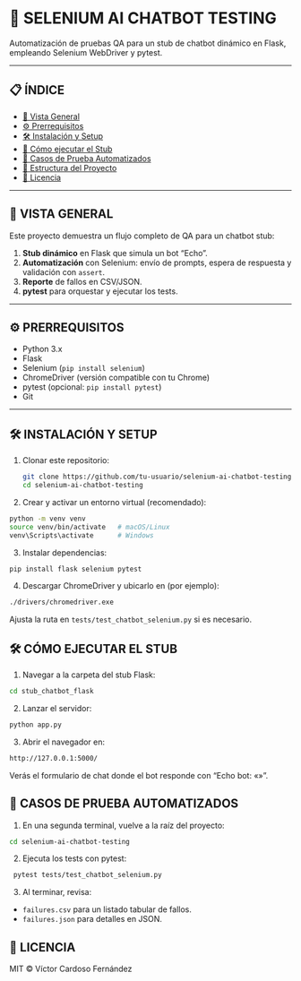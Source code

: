 
# 🤖 SELENIUM AI CHATBOT TESTING

Automatización de pruebas QA para un stub de chatbot dinámico en Flask, empleando Selenium WebDriver y pytest.

---

## 📋 ÍNDICE

- [🚀 Vista General](#-vista-general)  
- [⚙️ Prerrequisitos](#️-prerrequisitos)  
- [🛠️ Instalación y Setup](#️-instalación-y-setup)  
- [🔧 Cómo ejecutar el Stub](#-cómo-ejecutar-el-stub)  
- [🧪 Casos de Prueba Automatizados](#-casos-de-prueba-automatizados)  
- [📁 Estructura del Proyecto](#-estructura-del-proyecto)  
- [📄 Licencia](#-licencia)

---

## 🚀 VISTA GENERAL

Este proyecto demuestra un flujo completo de QA para un chatbot stub:

1. **Stub dinámico** en Flask que simula un bot “Echo”.  
2. **Automatización** con Selenium: envío de prompts, espera de respuesta y validación con `assert`.  
3. **Reporte** de fallos en CSV/JSON.  
4. **pytest** para orquestar y ejecutar los tests.

---

## ⚙️ PRERREQUISITOS

- Python 3.x  
- Flask  
- Selenium (`pip install selenium`)  
- ChromeDriver (versión compatible con tu Chrome)  
- pytest (opcional: `pip install pytest`)  
- Git

---

## 🛠️ INSTALACIÓN Y SETUP

1. Clonar este repositorio:  
   ```bash
   git clone https://github.com/tu-usuario/selenium-ai-chatbot-testing.git
   cd selenium-ai-chatbot-testing
   ```

2. Crear y activar un entorno virtual (recomendado):
  ```bash
  python -m venv venv
  source venv/bin/activate   # macOS/Linux
  venv\Scripts\activate      # Windows
  ```

3. Instalar dependencias:

  ```bash
  pip install flask selenium pytest
  ```

4. Descargar ChromeDriver y ubicarlo en (por ejemplo):

  ```bash
  ./drivers/chromedriver.exe
  ```

Ajusta la ruta en ```tests/test_chatbot_selenium.py``` si es necesario.

## 🛠️ CÓMO EJECUTAR EL STUB

1. Navegar a la carpeta del stub Flask:

  ```bash
  cd stub_chatbot_flask
  ```
   
2. Lanzar el servidor:

 ```bash
 python app.py
 ```
3. Abrir el navegador en:

 ```bash
 http://127.0.0.1:5000/
 ```

Verás el formulario de chat donde el bot responde con “Echo bot: «<tu mensaje>»”.

## 🧪 CASOS DE PRUEBA AUTOMATIZADOS

1. En una segunda terminal, vuelve a la raíz del proyecto:

 ```bash
 cd selenium-ai-chatbot-testing
 ```

2. Ejecuta los tests con pytest:

```bash
 pytest tests/test_chatbot_selenium.py
 ```

3. Al terminar, revisa:

- ```failures.csv``` para un listado tabular de fallos.
- ```failures.json``` para detalles en JSON.

## 📄 LICENCIA

MIT © Víctor Cardoso Fernández
